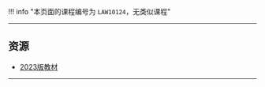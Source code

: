<!--
## 课程总览  
- 难度评分 Nan / 10 （0 份）  
- 实用评分 不做评分 / 10  
-->

!!! info "本页面的课程编号为 `LAW10124`，无类似课程"

---

## 资源
- [2023版教材](https://lz.qaiu.top/parser?url=https://cqu-openlib.lanzouh.com/iGueF1upieuj)  

---

<!--
## 教师们  
- #### 刘倩  
    - 内容评分 10/10 （1 份）  
    - 分数评分 10/10 （1 份）  
    - 对该老师的评价：  
        `
        特别热情的漂亮老师，是我读大学以来遇见的最温柔最愿意贴近学生最热爱教学的思政课老师了。
        `  
- #### 鄢显俊  
    - 内容评分 0/10 （1 份）  
    - 分数评分 0/10 （1 份）  
    - 对该老师的评价：  
        `
        事情贼多，每节课都要点到，三观非常炸裂（炸裂到我经常怀疑他是不是在反串），标榜自己的课是“事多也分多”，但实际上分一点也不高，千万避雷！！
        `  @ perlitic  
-->